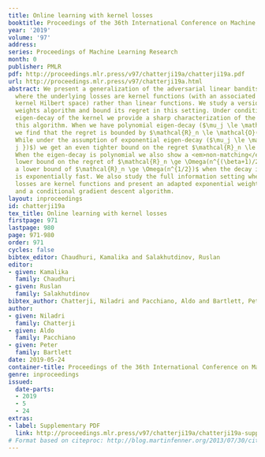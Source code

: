 ```yaml
---
title: Online learning with kernel losses
booktitle: Proceedings of the 36th International Conference on Machine Learning
year: '2019'
volume: '97'
address: 
series: Proceedings of Machine Learning Research
month: 0
publisher: PMLR
pdf: http://proceedings.mlr.press/v97/chatterji19a/chatterji19a.pdf
url: http://proceedings.mlr.press/v97/chatterji19a.html
abstract: We present a generalization of the adversarial linear bandits framework,
  where the underlying losses are kernel functions (with an associated reproducing
  kernel Hilbert space) rather than linear functions. We study a version of the exponential
  weights algorithm and bound its regret in this setting. Under conditions on the
  eigen-decay of the kernel we provide a sharp characterization of the regret for
  this algorithm. When we have polynomial eigen-decay ($\mu_j \le \mathcal{O}(j^{-\beta})$),
  we find that the regret is bounded by $\mathcal{R}_n \le \mathcal{O}(n^{\beta/2(\beta-1)})$.
  While under the assumption of exponential eigen-decay ($\mu_j \le \mathcal{O}(e^{-\beta
  j })$) we get an even tighter bound on the regret $\mathcal{R}_n \le \tilde{\mathcal{O}}(n^{1/2})$.
  When the eigen-decay is polynomial we also show a <em>non-matching</em> minimax
  lower bound on the regret of $\mathcal{R}_n \ge \Omega(n^{(\beta+1)/2\beta})$ and
  a lower bound of $\mathcal{R}_n \ge \Omega(n^{1/2})$ when the decay in the eigen-values
  is exponentially fast. We also study the full information setting when the underlying
  losses are kernel functions and present an adapted exponential weights algorithm
  and a conditional gradient descent algorithm.
layout: inproceedings
id: chatterji19a
tex_title: Online learning with kernel losses
firstpage: 971
lastpage: 980
page: 971-980
order: 971
cycles: false
bibtex_editor: Chaudhuri, Kamalika and Salakhutdinov, Ruslan
editor:
- given: Kamalika
  family: Chaudhuri
- given: Ruslan
  family: Salakhutdinov
bibtex_author: Chatterji, Niladri and Pacchiano, Aldo and Bartlett, Peter
author:
- given: Niladri
  family: Chatterji
- given: Aldo
  family: Pacchiano
- given: Peter
  family: Bartlett
date: 2019-05-24
container-title: Proceedings of the 36th International Conference on Machine Learning
genre: inproceedings
issued:
  date-parts:
  - 2019
  - 5
  - 24
extras:
- label: Supplementary PDF
  link: http://proceedings.mlr.press/v97/chatterji19a/chatterji19a-supp.pdf
# Format based on citeproc: http://blog.martinfenner.org/2013/07/30/citeproc-yaml-for-bibliographies/
---
```


